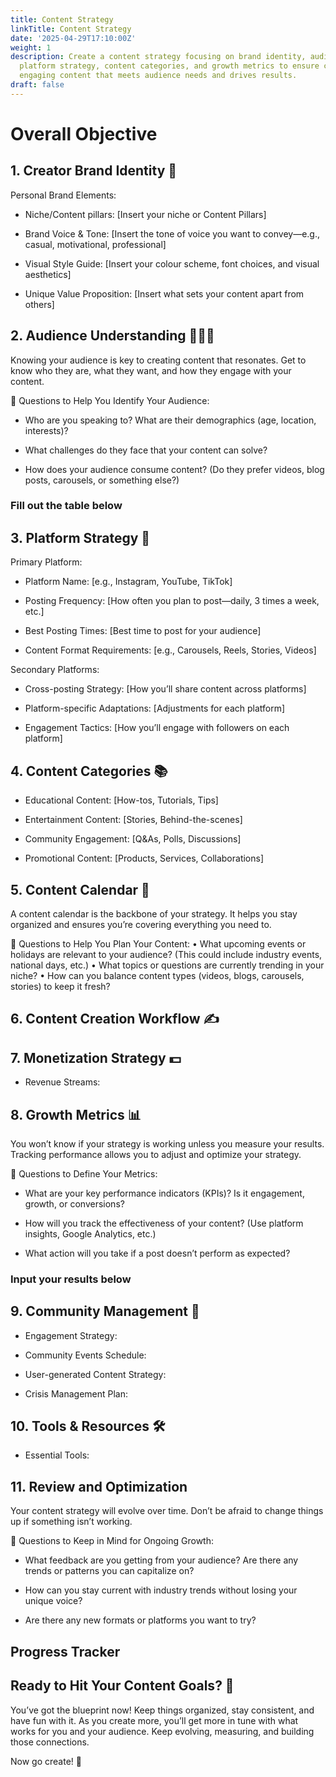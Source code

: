```yaml
---
title: Content Strategy
linkTitle: Content Strategy
date: '2025-04-29T17:10:00Z'
weight: 1
description: Create a content strategy focusing on brand identity, audience understanding,
  platform strategy, content categories, and growth metrics to ensure consistent and
  engaging content that meets audience needs and drives results.
draft: false
---
```



<!-- Unsupported block type: column_list -->

# Overall Objective

<!-- Unsupported block type: callout -->

<!-- Unsupported block type: divider -->

## 1. Creator Brand Identity 🌟

Personal Brand Elements:

- Niche/Content pillars: [Insert your niche or Content Pillars]

<!-- Unsupported block type: synced_block -->

- Brand Voice & Tone: [Insert the tone of voice you want to convey—e.g., casual, motivational, professional]

- Visual Style Guide: [Insert your colour scheme, font choices, and visual aesthetics]

- Unique Value Proposition: [Insert what sets your content apart from others]

<!-- Unsupported block type: divider -->

## 2. Audience Understanding 🧑‍🤝‍🧑

Knowing your audience is key to creating content that resonates. Get to know who they are, what they want, and how they engage with your content.

📝 Questions to Help You Identify Your Audience:

- Who are you speaking to? What are their demographics (age, location, interests)?

- What challenges do they face that your content can solve?

- How does your audience consume content? (Do they prefer videos, blog posts, carousels, or something else?)

<!-- Unsupported block type: callout -->

### Fill out the table below 

<!-- Unsupported block type: table -->

<!-- Unsupported block type: divider -->

## 3. Platform Strategy 📱

Primary Platform:

- Platform Name: [e.g., Instagram, YouTube, TikTok]

- Posting Frequency: [How often you plan to post—daily, 3 times a week, etc.]

<!-- Unsupported block type: synced_block -->

- Best Posting Times: [Best time to post for your audience]

- Content Format Requirements: [e.g., Carousels, Reels, Stories, Videos]

Secondary Platforms:

- Cross-posting Strategy: [How you’ll share content across platforms]

- Platform-specific Adaptations: [Adjustments for each platform]

- Engagement Tactics: [How you’ll engage with followers on each platform]

<!-- Unsupported block type: synced_block -->

<!-- Unsupported block type: divider -->

## 4. Content Categories 📚

- Educational Content: [How-tos, Tutorials, Tips]

- Entertainment Content: [Stories, Behind-the-scenes]

- Community Engagement: [Q&As, Polls, Discussions]

- Promotional Content: [Products, Services, Collaborations]

<!-- Unsupported block type: divider -->

## 5. Content Calendar 📅

A content calendar is the backbone of your strategy. It helps you stay organized and ensures you’re covering everything you need to.

📝 Questions to Help You Plan Your Content:
• What upcoming events or holidays are relevant to your audience? (This could include industry events, national days, etc.)
• What topics or questions are currently trending in your niche?
• How can you balance content types (videos, blogs, carousels, stories) to keep it fresh?

<!-- Unsupported block type: callout -->

<!-- Unsupported block type: child_page -->

<!-- Unsupported block type: divider -->

## 6. Content Creation Workflow ✍️

<!-- Unsupported block type: to_do -->

<!-- Unsupported block type: to_do -->

<!-- Unsupported block type: to_do -->

<!-- Unsupported block type: to_do -->

<!-- Unsupported block type: to_do -->

<!-- Unsupported block type: to_do -->

<!-- Unsupported block type: to_do -->

<!-- Unsupported block type: divider -->

## 7. Monetization Strategy 💵

- Revenue Streams:

<!-- Unsupported block type: divider -->

## 8. Growth Metrics 📊

You won’t know if your strategy is working unless you measure your results. Tracking performance allows you to adjust and optimize your strategy.

📝 Questions to Define Your Metrics:

- What are your key performance indicators (KPIs)? Is it engagement, growth, or conversions?

- How will you track the effectiveness of your content? (Use platform insights, Google Analytics, etc.)

- What action will you take if a post doesn’t perform as expected?

<!-- Unsupported block type: callout -->

### Input your results below 

<!-- Unsupported block type: callout -->

<!-- Unsupported block type: table -->

<!-- Unsupported block type: divider -->

## 9. Community Management 🤝

- Engagement Strategy:

<!-- Unsupported block type: synced_block -->

- Community Events Schedule:

- User-generated Content Strategy:

- Crisis Management Plan:

<!-- Unsupported block type: divider -->

## 10. Tools & Resources 🛠️

- Essential Tools:

<!-- Unsupported block type: divider -->

## 11. Review and Optimization

Your content strategy will evolve over time. Don’t be afraid to change things up if something isn’t working.

📝 Questions to Keep in Mind for Ongoing Growth:

- What feedback are you getting from your audience? Are there any trends or patterns you can capitalize on?

- How can you stay current with industry trends without losing your unique voice?

- Are there any new formats or platforms you want to try?

<!-- Unsupported block type: callout -->

<!-- Unsupported block type: divider -->

<!-- Unsupported block type: callout -->

<!-- Unsupported block type: divider -->

## Progress Tracker

<!-- Unsupported block type: to_do -->

<!-- Unsupported block type: to_do -->

<!-- Unsupported block type: to_do -->

<!-- Unsupported block type: to_do -->

<!-- Unsupported block type: to_do -->

<!-- Unsupported block type: to_do -->

<!-- Unsupported block type: to_do -->

<!-- Unsupported block type: to_do -->

<!-- Unsupported block type: divider -->

## Ready to Hit Your Content Goals? 🚀

You’ve got the blueprint now! Keep things organized, stay consistent, and have fun with it. As you create more, you’ll get more in tune with what works for you and your audience. Keep evolving, measuring, and building those connections.

Now go create! 🌟



